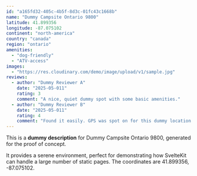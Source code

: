 ```yaml
---
id: "a165fd32-405c-4b5f-8d3c-01fc43c1668b"
name: "Dummy Campsite Ontario 9800"
latitude: 41.899356
longitude: -87.075102
continent: "north-america"
country: "canada"
region: "ontario"
amenities:
  - "dog-friendly"
  - "ATV-access"
images:
  - "https://res.cloudinary.com/demo/image/upload/v1/sample.jpg"
reviews:
  - author: "Dummy Reviewer A"
    date: "2025-05-011"
    rating: 3
    comment: "A nice, quiet dummy spot with some basic amenities."
  - author: "Dummy Reviewer B"
    date: "2025-05-011"
    rating: 4
    comment: "Found it easily. GPS was spot on for this dummy location."
---
```


This is a **dummy description** for Dummy Campsite Ontario 9800, generated for the proof of concept.

It provides a serene environment, perfect for demonstrating how SvelteKit can handle a large number of static pages. The coordinates are 41.899356, -87.075102.
